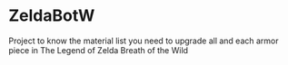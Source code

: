 # ZeldaBotW
Project to know the material list you need to upgrade all and each armor piece in The Legend of Zelda Breath of the Wild
